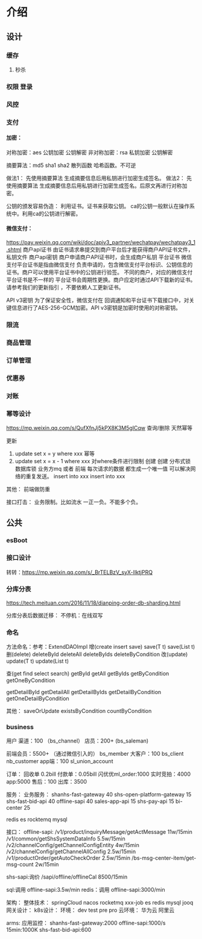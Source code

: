# 介绍
## 设计
### 缓存
1. 秒杀

### 权限 登录
### 风控
### 支付
#### 加密：
对称加密：aes
公钥加密 公钥解密
非对称加密：rsa
私钥加密 公钥解密

摘要算法：md5 sha1 sha2
散列函数 哈希函数。不可逆

做法1：
   先使用摘要算法 生成摘要信息后用私钥进行加密生成签名。
做法2：
   先使用摘要算法 生成摘要信息后用私钥进行加密生成签名。后原文再进行对称加密。

公钥的颁发容易伪造：
   利用证书。证书来获取公钥。
   ca的公钥一般默认在操作系统中。利用ca的公钥进行解密。

#### 微信支付：
https://pay.weixin.qq.com/wiki/doc/apiv3_partner/wechatpay/wechatpay3_1.shtml
商户api证书
由证书请求串提交到商户平台后才能获得商户API证书文件，私钥文件
商户api密钥
商户申请商户API证书时，会生成商户私钥
平台证书
微信支付平台证书是指由微信支付 负责申请的，包含微信支付平台标识、公钥信息的证书。商户可以使用平台证书中的公钥进行验签。
不同的商户，对应的微信支付平台证书是不一样的
平台证书会周期性更换。商户应定时通过API下载新的证书。请参考我们的更新指引 ，不要依赖人工更新证书。

API v3密钥
为了保证安全性，微信支付在 回调通知和平台证书下载接口中，对关键信息进行了AES-256-GCM加密。API v3密钥是加密时使用的对称密钥。
### 限流
### 商品管理
### 订单管理
### 优惠券
### 对账
### 幂等设计
https://mp.weixin.qq.com/s/QufXfnJj5kPX8K3M5gICqw
查询/删除 天然幂等

更新
1. update set x = y where xxx 幂等
2. update set x = x - 1 where xxx 对where条件进行限制
   创建
   创建 分布式锁 数据库锁
   业务方mq 或者 前端 每次请求的数据 都生成一个唯一值 可以解决网络的重复发送。
   insert into xxx
   insert into xxx

其他：
前端做防重

接口打击：
业务限制。比如流水 一正一负。不能多个负。

## 公共
### esBoot


### 接口设计
转转：https://mp.weixin.qq.com/s/_BrTELBzV_syX-lIktjPRQ


### 分库分表
https://tech.meituan.com/2016/11/18/dianping-order-db-sharding.html

分库分表后数据迁移：
不停机：在线双写


### 命名
方法命名：参考：ExtendDAOImpl
增(create insert save)
save(T t)
save(List<T> t)
删(delete)
deleteById
deleteAll
deleteByIds
deleteByCondition
改(update)
update(T t)
update(List<T> t)


查(get find select search)
getById
getAll
getByIds
getByCondition
getOneByCondition

getDetailById
getDetailAll
getDetailByIds
getDetailByCondition
getOneDetailByCondition

其他：
saveOrUpdate
existsByCondition
countByCondition

### business
用户
渠道：100 （bs_channel）
店员：200+ (bs_saleman)

前端会员：5500+ （通过微信引入的） bs_member
大客户：100 bs_client nb_customer
app端：100 sl_union_account

订单：
回收单 0.2bill
付款单：0.05bill
闪优优ml_order:1000
实时竞拍：4000
app:5000
售后：100
出库：3500

服务：
业务服务：
shanhs-fast-gateway 40
shs-open-platform-gateway 15
shs-fast-bid-api 40
offline-sapi 40
sales-app-api	15
shs-pay-api	15
bi-center 25

redis
es
rocktemq
mysql

接口：
offline-sapi:
/v1/product/inquiryMessage/getActMessage 11w/15min
/v1/common/getShsSystemDataInfo 5.5w/15min
/v2/channelConfig/getChannelConfigEntity 4w/15min
/v2/channelConfig/getChannelAllConfig  2.5w/15min
/v1/productOrder/getAutoCheckOrder  2.5w/15min
/bs-msg-center-item/get-msg-count 2w/15min

shs-sapi:询价
/sapi/offline/offlineCal 8500/15min

sql:调用
offline-sapi:3.5w/min
redis：调用
offline-sapi:3000/min

架构：
整体技术：
springCloud nacos rocketmq xxx-job es redis mysql jooq
网关设计：
k8s设计：
环境：
dev test pre pro
云环境：
华为云
阿里云


arms:
应用监控：
shanhs-fast-gateway:2000
offline-sapi:1000/s
15min:1000K
shs-fast-bid-api:600


